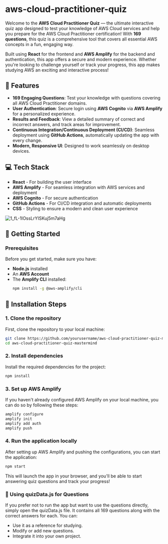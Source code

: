 # aws-cloud-practitioner-quiz

Welcome to the **AWS Cloud Practitioner Quiz** — the ultimate interactive quiz app designed to test your knowledge of AWS Cloud services and help you prepare for the AWS Cloud Practitioner certification! With **169 questions**, this quiz is a comprehensive tool that covers all essential AWS concepts in a fun, engaging way.

Built using **React** for the frontend and **AWS Amplify** for the backend and authentication, this app offers a secure and modern experience. Whether you're looking to challenge yourself or track your progress, this app makes studying AWS an exciting and interactive process!

## 🌟 Features
- **169 Engaging Questions**: Test your knowledge with questions covering all AWS Cloud Practitioner domains.
- **User Authentication**: Secure login using **AWS Cognito** via **AWS Amplify** for a personalized experience.
- **Results and Feedback**: View a detailed summary of correct and incorrect answers, and track areas for improvement.
- **Continuous Integration/Continuous Deployment (CI/CD)**: Seamless deployment using **GitHub Actions**, automatically updating the app with every change.
- **Modern, Responsive UI**: Designed to work seamlessly on desktop devices.

## 💻 Tech Stack
- **React** - For building the user interface
- **AWS Amplify** - For seamless integration with AWS services and deployment
- **AWS Cognito** - For secure authentication
- **GitHub Actions** - For CI/CD integration and automatic deployments
- **CSS** - Styling to ensure a modern and clean user experience

![1_fL-1IOssLrYISKuj5m7aHg](https://github.com/user-attachments/assets/c7cf9403-cf52-4b04-bc17-61ebd22c5822)

## 🚀 Getting Started

### Prerequisites
Before you get started, make sure you have:
- **Node.js** installed
- An **AWS Account**
- The **Amplify CLI** installed:  
  ```bash
  npm install -g @aws-amplify/cli

## 🚀 Installation Steps

### 1. Clone the repository
First, clone the repository to your local machine:
```bash
git clone https://github.com/yourusername/aws-cloud-practitioner-quiz-mastermind.git
cd aws-cloud-practitioner-quiz-mastermind
```

### 2. Install dependencies
Install the required dependencies for the project:
```bash
npm install
```

### 3. Set up AWS Amplify
If you haven't already configured AWS Amplify on your local machine, you can do so by following these steps:
```bash
amplify configure
amplify init
amplify add auth
amplify push
```

### 4. Run the application locally
After setting up AWS Amplify and pushing the configurations, you can start the application:
```bash
npm start
```

This will launch the app in your browser, and you'll be able to start answering quiz questions and track your progress!

### 📄 Using quizData.js for Questions
If you prefer not to run the app but want to use the questions directly, simply open the quizData.js file. It contains all 169 questions along with the correct answers for each. You can:

- Use it as a reference for studying.
- Modify or add new questions.
- Integrate it into your own project.
